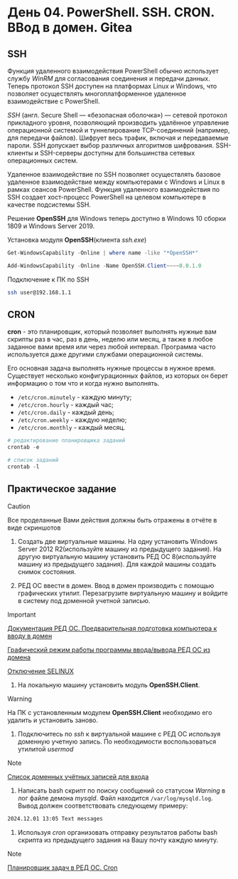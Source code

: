 # День 04. PowerShell. SSH. CRON. ВВод в домен. Gitea

## SSH
Функция удаленного взаимодействия PowerShell обычно использует службу *WinRM* для согласования соединения и передачи данных. Теперь протокол SSH доступен на платформах Linux и Windows, что позволяет осуществлять многоплатформенное удаленное взаимодействие с PowerShell.

*SSH* (англ. Secure Shell — «безопасная оболочка») — сетевой протокол прикладного уровня, позволяющий производить удалённое управление операционной системой и туннелирование TCP-соединений (например, для передачи файлов). Шифрует весь трафик, включая и передаваемые пароли. SSH допускает выбор различных алгоритмов шифрования. SSH-клиенты и SSH-серверы доступны для большинства сетевых операционных систем.

Удаленное взаимодействие по SSH позволяет осуществлять базовое удаленное взаимодействие между компьютерами с Windows и Linux в рамках сеансов PowerShell. Функция удаленного взаимодействия по SSH создает хост-процесс PowerShell на целевом компьютере в качестве подсистемы SSH. 

Решение **OpenSSH** для Windows теперь доступно в Windows 10 сборки 1809 и Windows Server 2019. 

Установка модуля **OpenSSH**(клиента *ssh.exe*)
```powershell
Get-WindowsCapability -Online | where name -like "*OpenSSH*"

Add-WindowsCapability -Online -Name OpenSSH.Client~~~~0.0.1.0
```

Подключение к ПК по SSH
```bash
ssh user@192.168.1.1
```

## CRON
**cron** - это планировщик, который позволяет выполнять нужные вам скрипты раз в час, раз в день, неделю или месяц, а также в любое заданное вами время или через любой интервал. Программа часто используется даже другими службами операционной системы. 

 Его основная задача выполнять нужные процессы в нужное время. Существует несколько конфигурационных файлов, из которых он берет информацию о том что и когда нужно выполнять.

+ `/etc/cron.minutely` - каждую минуту;
+ `/etc/cron.hourly` - каждый час;
+ `/etc/cron.daily` - каждый день;
+ `/etc/cron.weekly` - каждую неделю;
+ `/etc/cron.monthly` - каждый месяц.

```powershell
# редактирование планировщика заданий
crontab -e

# список заданий
crontab -l
```

## Практическое задание
>[!CAUTION]
> Все проделанные Вами действия должны быть отражены в отчёте в виде скриншотов

1. Создать две виртуальные машины. На одну установить Windows Server 2012 R2(используйте машину из предыдущего задания). На другую виртуальную машину установить РЕД ОС 8(используйте машину из предыдущего задания). Для каждой машины создать снимок состояния.

1. РЕД ОС ввести в домен. Ввод в домен производить с помощью графических утилит. Перезагрузите виртуальную машину и войдите в систему под доменной учетной записью.

> [!IMPORTANT]
> [Документация РЕД ОС. Предварительная подготовка компьютера к вводу в домен](https://redos.red-soft.ru/base/arm/arm-domen/arm-msad/prejoindomain/)
>
> [Графический режим работы программы ввода/вывода РЕД ОС из домена](https://redos.red-soft.ru/base/redos-7_3/7_3-administation/7_3-domain-redos/7_3-arm-msad/7_3-join-to-domain/#graph)
>
> [Отключение SELINUX](https://redos.red-soft.ru/base/arm/arm-other/disable-selinux/?ysclid=lwirom1xhj256263963)

1. На локальную машину установить модуль **OpenSSH.Client**. 

>[!WARNING]
> На ПК с установленным модулем **OpenSSH.Client** необходимо его удалить и установить заново.

1. Подключитесь по *ssh* к виртуальной машине с РЕД ОС используя доменную учетную запись. По необходимости воспользоваться утилитой *usermod*

>[!NOTE]
> [Список доменных учётных записей для входа](login.csv)

1. Написать bash скрипт по поиску сообщений со статусом *Warning* в лог файле демона *mysqld*. Файл находится `/var/log/mysqld.log`. Вывод должен соответствовать следующему примеру:
```bash
2024.12.01 13:05 Text messages
```

1. Используя *cron* организовать отправку результатов работы bash скрипта из предыдущего задания на Вашу почту каждую минуту.

>[!NOTE]
>[Планировщик задач в РЕД ОС. Cron](https://rutube.ru/video/f85b5dd4e1e1c0a8aa81de8f65727be8/?ysclid=lwis6acoyk286369469)

